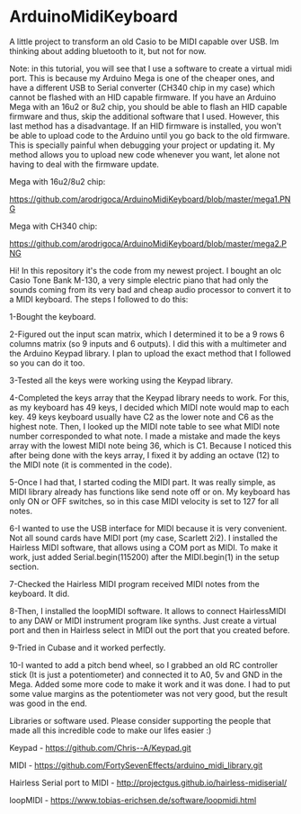 # ArduinoMidiKeyboard
A little project to transform an old Casio to be MIDI capable over USB. Im thinking about adding bluetooth to it, but not for now.

Note: in this tutorial, you will see that I use a software to create a virtual midi port. This is because my Arduino Mega is one of the cheaper ones, and have a different USB to Serial converter (CH340 chip in my case) which cannot be flashed with an HID capable firmware.
If you have an Arduino Mega with an 16u2 or 8u2 chip, you should be able to flash an HID capable firmware and thus, skip the additional software that I used. However, this last method has a disadvantage. If an HID firmware is installed, you won't be able to upload code to the Arduino until you go back to the old firmware. This is specially painful when debugging your project or updating it. My method allows you to upload new code whenever you want, let alone not having to deal with the firmware update.

Mega with 16u2/8u2 chip:

https://github.com/arodrigoca/ArduinoMidiKeyboard/blob/master/mega1.PNG

Mega with CH340 chip:

https://github.com/arodrigoca/ArduinoMidiKeyboard/blob/master/mega2.PNG


Hi! In this repository it's the code from my newest project. I bought an olc Casio Tone Bank M-130, a very simple electric piano that had only the sounds coming from its very bad and cheap audio processor to convert it to a MIDI keyboard. The steps I followed to do this:

1-Bought the keyboard.

2-Figured out the input scan matrix, which I determined it to be a 9 rows 6 columns matrix (so 9 inputs and 6 outputs). I did this with a multimeter and the Arduino Keypad library. I plan to upload the exact method that I followed so you can do it too.

3-Tested all the keys were working using the Keypad library.

4-Completed the keys array that the Keypad library needs to work. For this, as my keyboard has 49 keys, I decided which MIDI note would map to each key. 49 keys keyboard usually have C2 as the lower note and C6 as the highest note. Then, I looked up the MIDI note table to see what MIDI note number corresponded to what note. I made a mistake and made the keys array with the lowest MIDI note being 36, which is C1. Because I noticed this after being done with the keys array, I fixed it by adding an octave (12) to the MIDI note (it is commented in the code).

5-Once I had that, I started coding the MIDI part. It was really simple, as MIDI library already has functions like send note off or on. My keyboard has only ON or OFF switches, so in this case MIDI velocity is set to 127 for all notes.

6-I wanted to use the USB interface for MIDI because it is very convenient. Not all sound cards have MIDI port (my case, Scarlett 2i2). I installed the Hairless MIDI software, that allows using a COM port as MIDI. To make it work, just added Serial.begin(115200) after the MIDI.begin(1) in the setup section.

7-Checked the Hairless MIDI program received MIDI notes from the keyboard. It did.

8-Then, I installed the loopMIDI software. It allows to connect HairlessMIDI to any DAW or MIDI instrument program like synths. Just create a virtual port and then in Hairless select in MIDI out the port that you created before.

9-Tried in Cubase and it worked perfectly.

10-I wanted to add a pitch bend wheel, so I grabbed an old RC controller stick (It is just a potentiometer) and connected it to A0, 5v and GND in the Mega. Added some more code to make it work and it was done. I had to put some value margins as the potentiometer was not very good, but the result was good in the end.

Libraries or software used. Please consider supporting the people that made all this incredible code to make our lifes easier :)

Keypad - https://github.com/Chris--A/Keypad.git

MIDI -   https://github.com/FortySevenEffects/arduino_midi_library.git

Hairless Serial port to MIDI - http://projectgus.github.io/hairless-midiserial/

loopMIDI - https://www.tobias-erichsen.de/software/loopmidi.html
